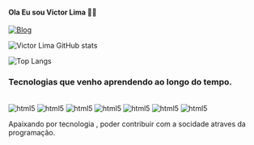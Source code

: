 
#### Ola Eu sou Victor Lima 🖐🏻

[![Blog](https://img.shields.io/badge/Instagram-E4405F?style=for-the-badge&logo=instagram&logoColor=white)](https://instagram.com/vic.torlima)

![Victor Lima GitHub stats](https://github-readme-stats.vercel.app/api?username=victorlimadev&show_icons=true&theme=Dracula)

![Top Langs](https://github-readme-stats.vercel.app/api/top-langs/?username=victorlimadev&hide_progress=true)


### Tecnologias que venho aprendendo ao longo do tempo.


<div style="display: inline_block"><br/>
<img a="center" alt="html5" src="https://img.shields.io/badge/HTML5-E34F26?style=for-the-badge&logo=html5&logoColor=white"/>
<img a="center" alt="html5" src="https://img.shields.io/badge/R-276DC3?style=for-the-badge&logo=r&logoColor=white"/>
<img a="center" alt="html5" src="https://img.shields.io/badge/JavaScript-323330?style=for-the-badge&logo=javascript&logoColor=F7DF1E"/>
<img a="center" alt="html5" src="https://img.shields.io/badge/Python-3776AB?style=for-the-badge&logo=python&logoColor=white"/>
<img a="center" alt="html5" src="https://img.shields.io/badge/HTML-239120?style=for-the-badge&logo=html5&logoColor=white"/>
<img a="center" alt="html5" src="https://img.shields.io/badge/Node.js-43853D?style=for-the-badge&logo=node.js&logoColor=white"/>
<img a="center" alt="html5" src="https://img.shields.io/badge/MySQL-00000F?style=for-the-badge&logo=mysql&logoColor=white"/>

</div>

Apaixando por tecnologia , poder contribuir com a socidade atraves da programação.
